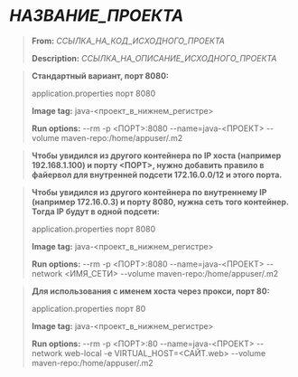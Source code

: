 # _НАЗВАНИЕ_ПРОЕКТА_ 

> **From:** _ССЫЛКА_НА_КОД_ИСХОДНОГО_ПРОЕКТА_
>
> **Description:** _ССЫЛКА_НА_ОПИСАНИЕ_ИСХОДНОГО_ПРОЕКТА_

> **Стандартный вариант, порт 8080:**
> 
> application.properties порт 8080
> 
> **Image tag:** java-<проект_в_нижнем_регистре> 
> 
> **Run options:** --rm -p <ПОРТ>:8080 --name=java-<ПРОЕКТ> --volume maven-repo:/home/appuser/.m2

> **Чтобы увидился из другого контейнера по IP хоста (например 192.168.1.100) и порту <ПОРТ>,
> нужно добавить правило в файервол для внутренней подсети 172.16.0.0/12 и этого порта.**

> **Чтобы увидился из другого контейнера по внутреннему IP (например 172.16.0.3) и порту 8080,
> нужна сеть того контейнер. Тогда IP будут в одной подсети:**
> 
> application.properties порт 8080
>
> **Image tag:** java-<проект_в_нижнем_регистре>
>
> **Run options:** --rm -p <ПОРТ>:8080 --name=java-<ПРОЕКТ> --network <ИМЯ_СЕТИ> --volume maven-repo:/home/appuser/.m2

> **Для использования с именем хоста через прокси, порт 80:**
> 
> application.properties порт 80
>
> **Image tag:** java-<проект_в_нижнем_регистре>
>
> **Run options:** --rm -p <ПОРТ>:80 --name=java-<ПРОЕКТ> --network web-local -e VIRTUAL_HOST=<САЙТ.web> --volume maven-repo:/home/appuser/.m2
